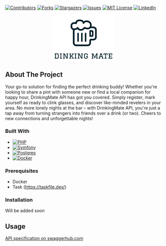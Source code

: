 [![Contributors](https://img.shields.io/github/contributors/msobin/drink-mate.svg?style=for-the-badge)](https://github.com/msobin/drink-mate/graphs/contributors)
[![Forks](https://img.shields.io/github/forks/msobin/drink-mate.svg?style=for-the-badge)](https://github.com/msobin/drink-mate/network/members)
[![Stargazers](https://img.shields.io/github/stars/msobin/drink-mate.svg?style=for-the-badge)](https://github.com/msobin/drink-mate/stargazers)
[![Issues](https://img.shields.io/github/issues/msobin/drink-mate.svg?style=for-the-badge)](https://img.shields.io/github/issues/msobin/drink-mate.svg?style=for-the-badge)
[![MIT License](https://img.shields.io/github/license/msobin/drink-mate.svg?style=for-the-badge)]( https://github.com/msobin/drink-mate/blob/master/LICENSE.txt)
[![LinkedIn](https://img.shields.io/badge/linkedin-%230077B5.svg?style=for-the-badge&logo=linkedin&logoColor=white)](https://linkedin.com/in/maximsobin)

<div align="center">
  <a href="https://github.com/msobin/drink-mate">
    <img src="images/logo.png" alt="Logo" width="200">
  </a>
</div>

## About The Project
Your go-to solution for finding the perfect drinking buddy!
Whether you're looking to share a pint with someone new or find a local companion for happy hour, DrinkingMate API has got you covered.
Simply register, mark yourself as ready to clink glasses, and discover like-minded revelers in your area.
No more lonely nights at the bar – with DrinkingMate API, you're just a tap away from turning strangers into friends over a drink (or two).
Cheers to new connections and unforgettable nights!

### Built With
* [![PHP](https://img.shields.io/badge/php-%23777BB4.svg?style=for-the-badge&logo=php&logoColor=white)](http://php.net/)
* [![Symfony](https://img.shields.io/badge/symfony-%23000000.svg?style=for-the-badge&logo=symfony&logoColor=white)](https://symfony.com/)
* [![Postgres](https://img.shields.io/badge/postgres-%23316192.svg?style=for-the-badge&logo=postgresql&logoColor=white)](https://www.postgresql.org/)
* [![Docker](https://img.shields.io/badge/docker-%230db7ed.svg?style=for-the-badge&logo=docker&logoColor=white)](https://www.docker.com/)

### Prerequisites
* Docker
* Task (https://taskfile.dev/)

### Installation

Will be added soon

## Usage

[API specification on swaggerhub.com](https://app.swaggerhub.com/apis/maximsobin-003/drink-mate_api/1.0.0)

